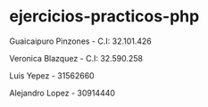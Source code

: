 # ejercicios-practicos-php
Guaicaipuro Pinzones - C.I: 32.101.426

Veronica Blazquez - C.I: 32.590.258 

Luis  Yepez - 31562660

Alejandro Lopez - 30914440
